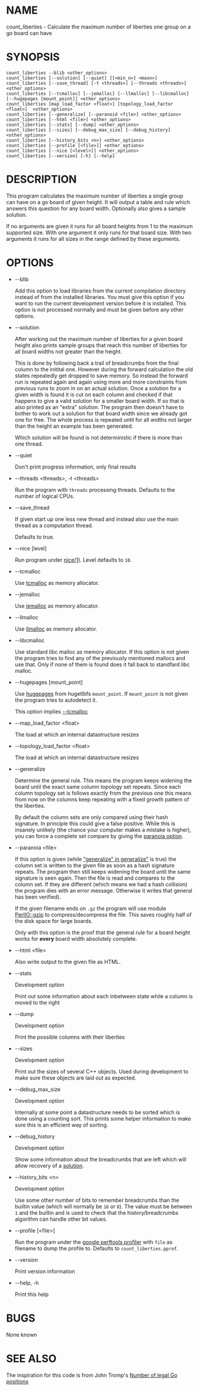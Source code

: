 # NAME

count\_liberties - Calculate the maximum number of liberties one group on a go board can have

# SYNOPSIS

    count_liberties --blib <other_options>
    count_liberties [--solution] [--quiet] [[<min_n>] <maxn>]
    count_liberties [--save_thread] [-t <threads>] [--threads <threads>] <other_options>
    count_liberties [--tcmalloc] [--jemalloc] [--llmalloc] [--libcmalloc] [--hugepages [mount_point]] <other_options>
    count_liberties [map_load_factor <float>] [topology_load_factor <float>]  <other_options>
    count_liberties [--generalize] [--paranoid <file>] <other_options>
    count_liberties [--html <file>] <other_options>
    count_liberties [--stats] [--dump] <other_options>
    count_liberties [--sizes] [--debug_max_size] [--debug_history] <other_options>
    count_liberties [--history_bits <n>] <other_options>
    count_liberties [--profile [<file>]] <other_options>
    count_liberties [--nice [<level>]] <other_options>
    count_liberties [--version] [-h] [--help]

# DESCRIPTION

This program calculates the maximum number of liberties a single group can have on a go board of given height. It will output a table and rule which answers this question for any board width. Optionally also gives a sample solution.

If no arguments are given it runs for all board heights from 1 to the maximum supported size. With one argument it only runs for that board size. With two arguments it runs for all sizes in the range defined by these arguments.

# OPTIONS

- --blib

    Add this option to load libraries from the current compilation directory instead of from the installed libraries. You must give this option if you want to run the current development version before it is installed. This option is not processed normally and must be given before any other options.

- --solution

    After working out the maximum number of liberties for a given board height also prints sample groups that reach this number of liberties for all board widths not greater than the height.

    This is done by following back a trail of breadcrumbs from the final column to the initital one. However during the forward calculation the old states repeatedly get dropped to save memory. So instead the forward run is repeated again and again using more and more constraints from previous runs to zoom in on an actual solution. Once a solution for a given width is found it is cut on each column and checked if that happens to give a valid solution for a smaller board width. If so that is also printed as an "extra" solution. The program then doesn't have to bother to work out a solution for that board width since we already got one for free. The whole process is repeated until for all widths not larger than the height an example has been generated.

    Which solution will be found is not deterministic if there is more than one thread.

- --quiet

    Don't print progress information, only final results

- --threads &lt;threads>, -t &lt;threads>

    Run the program with `threads` processing threads. Defaults to the number of logical CPUs.

- --save\_thread

    If given start up one less new thread and instead also use the main thread as a computation thread.

    Defaults to true.

- --nice \[level\]

    Run program under [nice(1)](http://man.he.net/man1/nice). Level defaults to `10`.

- --tcmalloc

    Use [tcmalloc](http://goog-perftools.sourceforge.net/doc/tcmalloc.html) as memory allocator.

- --jemalloc

    Use [jemalloc](http://jemalloc.net/) as memory allocator.

- --llmalloc

    Use [llmalloc](https://locklessinc.com/install_linux.shtml) as memory allocator.

- --libcmalloc

    Use standard libc malloc as memory allocator. If this option is not given the program tries to find any of the previously mentioned mallocs and use that. Only if none of them is found does it fall back to standfard libc malloc.

- --hugepages \[mount\_point\]

    Use [hugepages](https://www.kernel.org/doc/Documentation/vm/hugetlbpage.txt) from hugetlbfs `mount_point`. If `mount_point` is not given the program tries to autodetect it.

    This option implies [--tcmalloc](#tcmalloc)

- --map\_load\_factor &lt;float>

    The load at which an internal datastructure resizes

- --topology\_load\_factor &lt;float>

    The load at which an internal datastructure resizes

- --generalize

    Determine the general rule. This means the program keeps widening the board until the exact same column topology set repeats. Since each column topology set is follows exactly from the previous one this means from now on the columns keep repeating with a fixed growth pattern of the liberties.

    By default the column sets are only compared using their hash signature. In principle this could give a false positive. While this is insanely unlikely (the chance your computer makes a mistake is higher), you can force a complete set compare by giving the [paranoia option](#paranoia).

- --paranoia &lt;file>

    If this option is given (while ["generalize" in generalize"](https://metacpan.org/pod/generalize&#x22;#generalize) is true) the column set is written to the given file as soon as a hash signature repeats. The program then still keeps widening the board until the same signature is seen again. Then the file is read and compares to the column set. If they are different (which means we had a hash collision) the program dies with an error message. Otherwise it writes that general has been verified).

    If the given filename ends on `.gz` the program will use module [PerlIO::gzip](https://metacpan.org/pod/PerlIO::gzip) to compress/decompress the file. This saves roughly half of the disk space for large boards.

    Only with this option is the proof that the general rule for a board height works for **every** board width absolutely complete.

- --html &lt;file>

    Also write output to the given file as HTML.

- --stats

    Development option

    Print out some information about each inbetween state while a column is moved to the right

- --dump

    Development option

    Print the possible columns with their liberties

- --sizes

    Development option

    Print out the sizes of several C++ objects. Used during development to make sure these objects are laid out as expected.

- --debug\_max\_size

    Development option

    Internally at some point a datastructure needs to be sorted which is done using a counting sort. This prints some helper information to make sure this is an efficient way of sorting.

- --debug\_history

    Development option

    Show some information about the breadcrumbs that are left which will allow recovery of a [solution](#solution).

- --history\_bits &lt;n>

    Development option

    Use some other number of bits to remember breadcrumbs than the builtin value (which will normally be `16` or `8`). The value must be between `1` and the builtin and is used to check that the history/breadcrumbs algorithm can handle other bit values.

- --profile \[&lt;file>\]

    Run the program under the [google perftools profiler](http://goog-perftools.sourceforge.net/doc/cpu_profiler.html) with `file` as filename to dump the profile to. Defaults to `count_liberties.pprof`.

- --version

    Print version information

- --help, -h

    Print this help

# BUGS

None known

# SEE ALSO

The inspiration for this code is from John Tromp's [Number of legal Go positions](https://tromp.github.io/go/legal.html)
